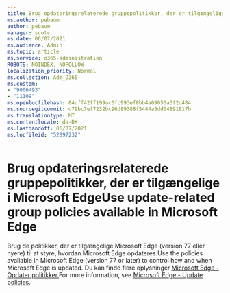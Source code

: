 ```yaml
---
title: Brug opdateringsrelaterede gruppepolitikker, der er tilgængelige i Microsoft Edge
ms.author: pebaum
author: pebaum
manager: scotv
ms.date: 06/07/2021
ms.audience: Admin
ms.topic: article
ms.service: o365-administration
ROBOTS: NOINDEX, NOFOLLOW
localization_priority: Normal
ms.collection: Adm_O365
ms.custom:
- "9006493"
- "11109"
ms.openlocfilehash: 84cff42ff199ac0fc993ef8bb4a09050a3f2d484
ms.sourcegitcommit: d79bc7ef7232bc96d89388f5444a5dd04891817b
ms.translationtype: MT
ms.contentlocale: da-DK
ms.lasthandoff: 06/07/2021
ms.locfileid: "52897232"
---
```

# <a name="use-update-related-group-policies-available-in-microsoft-edge"></a><span data-ttu-id="6389a-102">Brug opdateringsrelaterede gruppepolitikker, der er tilgængelige i Microsoft Edge</span><span class="sxs-lookup"><span data-stu-id="6389a-102">Use update-related group policies available in Microsoft Edge</span></span>

<span data-ttu-id="6389a-103">Brug de politikker, der er tilgængelige Microsoft Edge (version 77 eller nyere) til at styre, hvordan Microsoft Edge opdateres.</span><span class="sxs-lookup"><span data-stu-id="6389a-103">Use the policies available in Microsoft Edge (version 77 or later) to control how and when Microsoft Edge is updated.</span></span> <span data-ttu-id="6389a-104">Du kan finde flere oplysninger [Microsoft Edge - Opdater politikker.](/DeployEdge/microsoft-edge-update-policies#available-policies)</span><span class="sxs-lookup"><span data-stu-id="6389a-104">For more information, see [Microsoft Edge - Update policies](/DeployEdge/microsoft-edge-update-policies#available-policies).</span></span>